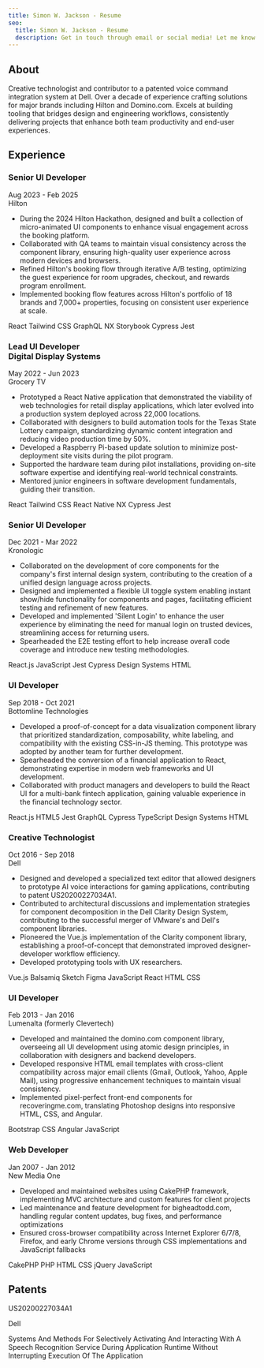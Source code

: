 ```yaml
---
title: Simon W. Jackson - Resume
seo:
  title: Simon W. Jackson - Resume
  description: Get in touch through email or social media! Let me know how I can help.
---
```


<section class="mb-16">
  <h2 class="text-3xl font-bold mb-8 border-b-2 pb-4 dark:border-gray-800">About</h2>
  <p class="text-gray-700 dark:text-gray-300">Creative technologist and contributor to a patented voice command integration system at Dell. Over a decade of experience crafting solutions for major brands including Hilton and Domino.com. Excels at building tooling that bridges design and engineering workflows, consistently delivering projects that enhance both team productivity and end-user experiences.</p>
</section>

<section class="mb-16">
  <h2 class="text-3xl font-bold mb-8 border-b-2 pb-4 dark:border-gray-800">Experience</h2>
  <div class="mb-10">
    <div class="flex justify-between items-baseline">
      <h3 class="text-xl font-semibold dark:text-gray-100 dark:border-gray-800">Senior UI Developer</h3>
      <span class="text-gray-500 dark:text-gray-400">Aug 2023 - Feb 2025</span>
    </div>
    <span class="font-medium text-gray-600 dark:text-gray-300">Hilton</span>
    <ul class="list-disc pl-6 space-y-3 mb-5 text-gray-700 dark:text-gray-300">
      <li>During the 2024 Hilton Hackathon, designed and built a collection of micro-animated UI components to enhance visual engagement across the booking platform.</li>
      <li>Collaborated with QA teams to maintain visual consistency across the component library, ensuring high-quality user experience across modern devices and browsers.</li>
      <li>Refined Hilton's booking flow through iterative A/B testing, optimizing the guest experience for room upgrades, checkout, and rewards program enrollment.</li>
      <li>Implemented booking flow features across Hilton's portfolio of 18 brands and 7,000+ properties, focusing on consistent user experience at scale.</li>
    </ul>
    <div class="flex flex-wrap gap-2">
      <span class="px-3 py-1 bg-gray-100 dark:bg-gray-700 rounded-full text-sm dark:text-gray-300">React</span>
      <span class="px-3 py-1 bg-gray-100 dark:bg-gray-700 rounded-full text-sm dark:text-gray-300">Tailwind CSS</span>
      <span class="px-3 py-1 bg-gray-100 dark:bg-gray-700 rounded-full text-sm dark:text-gray-300">GraphQL</span>
      <span class="px-3 py-1 bg-gray-100 dark:bg-gray-700 rounded-full text-sm dark:text-gray-300">NX</span>
      <span class="px-3 py-1 bg-gray-100 dark:bg-gray-700 rounded-full text-sm dark:text-gray-300">Storybook</span>
      <span class="px-3 py-1 bg-gray-100 dark:bg-gray-700 rounded-full text-sm dark:text-gray-300">Cypress</span>
      <span class="px-3 py-1 bg-gray-100 dark:bg-gray-700 rounded-full text-sm dark:text-gray-300">Jest</span>
    </div>
  </div>
  <div class="mb-10">
    <div class="flex justify-between items-baseline">
      <h3 class="text-xl font-semibold text-gray-800 dark:text-gray-100">Lead UI Developer<br/>Digital Display Systems</h3>
      <span class="text-gray-500 dark:text-gray-400">May 2022 - Jun 2023</span>
    </div>
    <span class="font-medium text-gray-600 dark:text-gray-300">Grocery TV</span>
    <ul class="list-disc pl-6 space-y-3 mb-5 text-gray-700 dark:text-gray-300">
      <li>Prototyped a React Native application that demonstrated the viability of web technologies for retail display applications, which later evolved into a production system deployed across 22,000 locations.</li>
      <li>Collaborated with designers to build automation tools for the Texas State Lottery campaign, standardizing dynamic content integration and reducing video production time by 50%.</li>
      <li>Developed a Raspberry Pi-based update solution to minimize post-deployment site visits during the pilot program.</li>
      <li>Supported the hardware team during pilot installations, providing on-site software expertise and identifying real-world technical constraints.</li>
      <li>Mentored junior engineers in software development fundamentals, guiding their transition.</li>
    </ul>
    <div class="flex flex-wrap gap-2">
      <span class="px-3 py-1 bg-gray-100 dark:bg-gray-700 rounded-full text-sm dark:text-gray-300">React</span>
      <span class="px-3 py-1 bg-gray-100 dark:bg-gray-700 rounded-full text-sm dark:text-gray-300">Tailwind CSS</span>
      <span class="px-3 py-1 bg-gray-100 dark:bg-gray-700 rounded-full text-sm dark:text-gray-300">React Native</span>
      <span class="px-3 py-1 bg-gray-100 dark:bg-gray-700 rounded-full text-sm dark:text-gray-300">NX</span>
      <span class="px-3 py-1 bg-gray-100 dark:bg-gray-700 rounded-full text-sm dark:text-gray-300">Cypress</span>
      <span class="px-3 py-1 bg-gray-100 dark:bg-gray-700 rounded-full text-sm dark:text-gray-300">Jest</span>
    </div>
  </div>
<div class="mb-10">
  <div class="flex justify-between items-baseline">
    <h3 class="text-xl font-semibold text-gray-800 dark:text-gray-100">Senior UI Developer</h3>
    <span class="text-gray-500 dark:text-gray-400">Dec 2021 - Mar 2022</span>
  </div>
  <span class="font-medium text-gray-600 dark:text-gray-300">Kronologic</span>
  <ul class="list-disc pl-6 space-y-3 mb-5 text-gray-700 dark:text-gray-300">
    <li>Collaborated on the development of core components for the company's first internal design system, contributing to the creation of a unified design language across projects.</li>
    <li>Designed and implemented a flexible UI toggle system enabling instant show/hide functionality for components and pages, facilitating efficient testing and refinement of new features.</li>
    <li>Developed and implemented 'Silent Login' to enhance the user experience by eliminating the need for manual login on trusted devices, streamlining access for returning users.</li>
    <li>Spearheaded the E2E testing effort to help increase overall code coverage and introduce new testing methodologies.</li>
  </ul>
  <div class="flex flex-wrap gap-2">
    <span class="px-3 py-1 bg-gray-100 dark:bg-gray-700 rounded-full text-sm dark:text-gray-300">React.js</span>
    <span class="px-3 py-1 bg-gray-100 dark:bg-gray-700 rounded-full text-sm dark:text-gray-300">JavaScript</span>
    <span class="px-3 py-1 bg-gray-100 dark:bg-gray-700 rounded-full text-sm dark:text-gray-300">Jest</span>
    <span class="px-3 py-1 bg-gray-100 dark:bg-gray-700 rounded-full text-sm dark:text-gray-300">Cypress</span>
    <span class="px-3 py-1 bg-gray-100 dark:bg-gray-700 rounded-full text-sm dark:text-gray-300">Design Systems</span>
    <span class="px-3 py-1 bg-gray-100 dark:bg-gray-700 rounded-full text-sm dark:text-gray-300">HTML</span>
  </div>
</div>

<div class="mb-10">
  <div class="flex justify-between items-baseline">
    <h3 class="text-xl font-semibold text-gray-800 dark:text-gray-100">UI Developer</h3>
    <span class="text-gray-500 dark:text-gray-400">Sep 2018 - Oct 2021</span>
  </div>
  <span class="font-medium text-gray-600 dark:text-gray-300">Bottomline Technologies</span>
  <ul class="list-disc pl-6 space-y-3 mb-5 text-gray-700 dark:text-gray-300">
    <li>Developed a proof-of-concept for a data visualization component library that prioritized standardization, composability, white labeling, and compatibility with the existing CSS-in-JS theming. This prototype was adopted by another team for further development.</li>
    <li>Spearheaded the conversion of a financial application to React, demonstrating expertise in modern web frameworks and UI development.</li>
    <li>Collaborated with product managers and developers to build the React UI for a multi-bank fintech application, gaining valuable experience in the financial technology sector.</li>
  </ul>
  <div class="flex flex-wrap gap-2">
    <span class="px-3 py-1 bg-gray-100 dark:bg-gray-700 rounded-full text-sm dark:text-gray-300">React.js</span>
    <span class="px-3 py-1 bg-gray-100 dark:bg-gray-700 rounded-full text-sm dark:text-gray-300">HTML5</span>
    <span class="px-3 py-1 bg-gray-100 dark:bg-gray-700 rounded-full text-sm dark:text-gray-300">Jest</span>
    <span class="px-3 py-1 bg-gray-100 dark:bg-gray-700 rounded-full text-sm dark:text-gray-300">GraphQL</span>
    <span class="px-3 py-1 bg-gray-100 dark:bg-gray-700 rounded-full text-sm dark:text-gray-300">Cypress</span>
    <span class="px-3 py-1 bg-gray-100 dark:bg-gray-700 rounded-full text-sm dark:text-gray-300">TypeScript</span>
    <span class="px-3 py-1 bg-gray-100 dark:bg-gray-700 rounded-full text-sm dark:text-gray-300">Design Systems</span>
    <span class="px-3 py-1 bg-gray-100 dark:bg-gray-700 rounded-full text-sm dark:text-gray-300">HTML</span>
  </div>
</div>
  <div class="mb-10">
    <div class="flex justify-between items-baseline">
      <h3 class="text-xl font-semibold text-gray-800 dark:text-gray-100">Creative Technologist</h3>
      <span class="text-gray-500 dark:text-gray-400">Oct 2016 - Sep 2018</span>
    </div>
    <span class="font-medium text-gray-600 dark:text-gray-300">Dell</span>
    <ul class="list-disc pl-6 space-y-3 mb-5 text-gray-700 dark:text-gray-300">
      <li>Designed and developed a specialized text editor that allowed designers to prototype AI voice interactions for gaming applications, contributing to patent US20200227034A1.</li>
      <li>Contributed to architectural discussions and implementation strategies for component decomposition in the Dell Clarity Design System, contributing to the successful merger of VMware's and Dell's component libraries.</li>
      <li>Pioneered the Vue.js implementation of the Clarity component library, establishing a proof-of-concept that demonstrated improved designer-developer workflow efficiency.</li>
      <li>Developed prototyping tools with UX researchers.</li>
    </ul>
    <div class="flex flex-wrap gap-2">
      <span class="px-3 py-1 bg-gray-100 dark:bg-gray-700 rounded-full text-sm dark:text-gray-300">Vue.js</span>
      <span class="px-3 py-1 bg-gray-100 dark:bg-gray-700 rounded-full text-sm dark:text-gray-300">Balsamiq</span>
      <span class="px-3 py-1 bg-gray-100 dark:bg-gray-700 rounded-full text-sm dark:text-gray-300">Sketch</span>
      <span class="px-3 py-1 bg-gray-100 dark:bg-gray-700 rounded-full text-sm dark:text-gray-300">Figma</span>
      <span class="px-3 py-1 bg-gray-100 dark:bg-gray-700 rounded-full text-sm dark:text-gray-300">JavaScript</span>
      <span class="px-3 py-1 bg-gray-100 dark:bg-gray-700 rounded-full text-sm dark:text-gray-300">React</span>
      <span class="px-3 py-1 bg-gray-100 dark:bg-gray-700 rounded-full text-sm dark:text-gray-300">HTML</span>
      <span class="px-3 py-1 bg-gray-100 dark:bg-gray-700 rounded-full text-sm dark:text-gray-300">CSS</span>
    </div>
  </div>
  <div class="mb-10">
    <div class="flex justify-between items-baseline">
      <h3 class="text-xl font-semibold text-gray-800 dark:text-gray-100">UI Developer</h3>
      <span class="text-gray-500 dark:text-gray-400">Feb 2013 - Jan 2016</span>
    </div>
    <span class="font-medium text-gray-600 dark:text-gray-300">Lumenalta (formerly Clevertech)</span>
    <ul class="list-disc pl-6 space-y-3 mb-5 text-gray-700 dark:text-gray-300">
      <li>Developed and maintained the domino.com component library, overseeing all UI development using atomic design principles, in collaboration with designers and backend developers.</li>
      <li>Developed responsive HTML email templates with cross-client compatibility across major email clients (Gmail, Outlook, Yahoo, Apple Mail), using progressive enhancement techniques to maintain visual consistency.</li>
      <li>Implemented pixel-perfect front-end components for recoveringme.com, translating Photoshop designs into responsive HTML, CSS, and Angular.</li>
    </ul>
    <div class="flex flex-wrap gap-2">
      <span class="px-3 py-1 bg-gray-100 dark:bg-gray-700 rounded-full text-sm dark:text-gray-300">Bootstrap</span>
      <span class="px-3 py-1 bg-gray-100 dark:bg-gray-700 rounded-full text-sm dark:text-gray-300">CSS</span>
      <span class="px-3 py-1 bg-gray-100 dark:bg-gray-700 rounded-full text-sm dark:text-gray-300">Angular</span>
      <span class="px-3 py-1 bg-gray-100 dark:bg-gray-700 rounded-full text-sm dark:text-gray-300">JavaScript</span>
    </div>
  </div>
  <div class="mb-10">
    <div class="flex justify-between items-baseline">
      <h3 class="text-xl font-semibold text-gray-800 dark:text-gray-100">Web Developer</h3>
      <span class="text-gray-500 dark:text-gray-400">Jan 2007 - Jan 2012</span>
    </div>
    <span class="font-medium text-gray-600 dark:text-gray-300">New Media One</span>
    <ul class="list-disc pl-6 space-y-3 mb-5 text-gray-700 dark:text-gray-300">
      <li>Developed and maintained websites using CakePHP framework, implementing MVC architecture and custom features for client projects</li>
      <li>Led maintenance and feature development for bigheadtodd.com, handling regular content updates, bug fixes, and performance optimizations</li>
      <li>Ensured cross-browser compatibility across Internet Explorer 6/7/8, Firefox, and early Chrome versions through CSS implementations and JavaScript fallbacks</li>
    </ul>
    <div class="flex flex-wrap gap-2">
      <span class="px-3 py-1 bg-gray-100 dark:bg-gray-700 rounded-full text-sm dark:text-gray-300">CakePHP</span>
      <span class="px-3 py-1 bg-gray-100 dark:bg-gray-700 rounded-full text-sm dark:text-gray-300">PHP</span>
      <span class="px-3 py-1 bg-gray-100 dark:bg-gray-700 rounded-full text-sm dark:text-gray-300">HTML</span>
      <span class="px-3 py-1 bg-gray-100 dark:bg-gray-700 rounded-full text-sm dark:text-gray-300">CSS</span>
      <span class="px-3 py-1 bg-gray-100 dark:bg-gray-700 rounded-full text-sm dark:text-gray-300">jQuery</span>
      <span class="px-3 py-1 bg-gray-100 dark:bg-gray-700 rounded-full text-sm dark:text-gray-300">JavaScript</span>
    </div>
  </div>
</section>

<section class="mb-16">
  <h2 class="text-3xl font-bold mb-8 border-b-2 pb-4 dark:border-gray-800">Patents</h2>
  <div class="space-y-4">
    <p class="font-mono text-gray-600 dark:text-gray-400">US20200227034A1</p>
    <p class="font-medium text-gray-600 dark:text-gray-300">Dell</p>
    <p class="text-gray-700 dark:text-gray-300 leading-relaxed"> Systems And Methods For Selectively Activating And Interacting With A Speech Recognition Service During Application Runtime Without Interrupting Execution Of The Application </p>
  </div>
</section>
